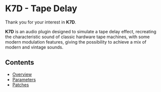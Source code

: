 # K7D - Tape Delay

Thank you for your interest in **K7D**.

**K7D** is an audio plugin designed to simulate a tape delay effect, recreating the characteristic sound of classic hardware tape machines, with some modern modulation features, giving the possibility to achieve a mix of modern and vintage sounds.

## Contents

* [Overview](https://www.imaginando.pt/products/k7d/help/overview)
* [Parameters](https://www.imaginando.pt/products/k7d/help/parameters)
* [Patches](https://www.imaginando.pt/products/k7d/help/patches)
